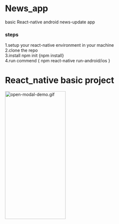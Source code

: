 # News_app
basic React-native android news-update app

<h3>steps</h3>
<div>1.setup your react-native environment in your machine  </div>
<div>2.clone the repo  </div>
<div>3.install npm init {npm install} </div>
<div>4.run commend { npm react-native run-android/ios }  </div>


<h1>React_native basic project</h1>

<img src="/video/news2.gif" width="200" height="420" alt="open-modal-demo.gif">

